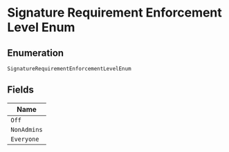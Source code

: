 
# Signature Requirement Enforcement Level Enum

## Enumeration

`SignatureRequirementEnforcementLevelEnum`

## Fields

| Name |
|  --- |
| `Off` |
| `NonAdmins` |
| `Everyone` |

